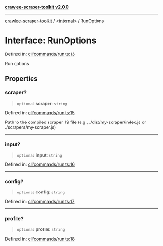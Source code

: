 [**crawlee-scraper-toolkit v2.0.0**](../../README.md)

***

[crawlee-scraper-toolkit](../../globals.md) / [\<internal\>](../README.md) / RunOptions

# Interface: RunOptions

Defined in: [cli/commands/run.ts:13](https://github.com/devalexanderdaza/crawlee-scraper-toolkit/blob/main/src/cli/commands/run.ts#L13)

Run options

## Properties

### scraper?

> `optional` **scraper**: `string`

Defined in: [cli/commands/run.ts:15](https://github.com/devalexanderdaza/crawlee-scraper-toolkit/blob/main/src/cli/commands/run.ts#L15)

Path to the compiled scraper JS file (e.g., ./dist/my-scraper/index.js or ./scrapers/my-scraper.js)

***

### input?

> `optional` **input**: `string`

Defined in: [cli/commands/run.ts:16](https://github.com/devalexanderdaza/crawlee-scraper-toolkit/blob/main/src/cli/commands/run.ts#L16)

***

### config?

> `optional` **config**: `string`

Defined in: [cli/commands/run.ts:17](https://github.com/devalexanderdaza/crawlee-scraper-toolkit/blob/main/src/cli/commands/run.ts#L17)

***

### profile?

> `optional` **profile**: `string`

Defined in: [cli/commands/run.ts:18](https://github.com/devalexanderdaza/crawlee-scraper-toolkit/blob/main/src/cli/commands/run.ts#L18)
